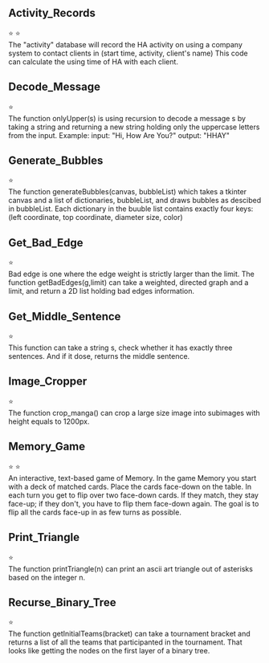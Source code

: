 ## Activity_Records   
:star: :star: <br/>
The "activity" database will record the HA activity on using a company system to contact clients in (start time, activity, client's name)
This code can calculate the using time of HA with each client.

## Decode_Message   
:star: <br/>
The function onlyUpper(s) is using recursion to decode a message s by taking a string and returning a new string holding only the uppercase letters from the input.
Example: 
  input: "Hi, How Are You?"
  output: "HHAY"
  
## Generate_Bubbles   
:star: <br/>
The function generateBubbles(canvas, bubbleList) which takes a tkinter canvas and a list of dictionaries, bubbleList,
and draws bubbles as descibed in bubbleList.
Each dictionary in the buuble list contains exactly four keys: (left coordinate, top coordinate, diameter size, color)

## Get_Bad_Edge   
:star: <br/>
Bad edge is one where the edge weight is strictly larger than the limit. 
The function getBadEdges(g,limit) can take a weighted, directed graph and a limit, and return a 2D list holding bad edges information.

## Get_Middle_Sentence   
:star: <br/>
This function can take a string s, check whether it has exactly three sentences.
And if it dose, returns the middle sentence. 

## Image_Cropper   
:star: <br/>
The function crop_manga() can crop a large size image into subimages with height equals to 1200px. 

## Memory_Game   
:star: :star: <br/>
An interactive, text-based game of Memory. 
In the game Memory you start with a deck of matched cards. Place the cards face-down
on the table. In each turn you get to flip over two face-down cards. If they match, they
stay face-up; if they don't, you have to flip them face-down again. The goal is to flip all
the cards face-up in as few turns as possible.

## Print_Triangle   
:star: <br/>
The function printTriangle(n) can print an ascii art triangle out of asterisks based on the integer n. 

## Recurse_Binary_Tree   
:star: <br/>
The function getInitialTeams(bracket) can take a tournament bracket and returns a list of all the teams that participanted in the tournament. 
That looks like getting the nodes on the first layer of a binary tree. 

